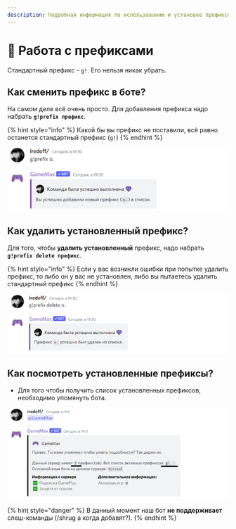 ```yaml
---
description: Подробная информация по использованию и установке префиксов на вашем сервере.
---
```


# 🔹 Работа с префиксами

Стандартный префикс - `g!`. Его нельзя никак убрать.

## Как сменить префикс в боте?

На самом деле всё очень просто. Для добавления префикса надо набрать **`g!prefix префикс`**.

{% hint style="info" %}
Какой бы вы префикс не поставили, всё равно останется стандартный префикс \(`g!`\)
{% endhint %}

![&#x420;&#x438;&#x441; 1. &#x414;&#x43E;&#x431;&#x430;&#x432;&#x43B;&#x435;&#x43D;&#x438;&#x435; &#x43D;&#x43E;&#x432;&#x43E;&#x433;&#x43E; &#x43F;&#x440;&#x435;&#x444;&#x438;&#x43A;&#x441;&#x430;](.gitbook/assets/discord_5l9t8xh9nl.png)

## Как удалить установленный префикс?

Для того, чтобы **удалить установленный** префикс, надо набрать **`g!prefix delete префикс`**.

{% hint style="info" %}
Если у вас возникли ошибки при попытке удалить префикс, то либо он у вас не установлен, либо вы пытаетесь удалить стандартный префикс
{% endhint %}

![&#x420;&#x438;&#x441; 2. &#x423;&#x434;&#x430;&#x43B;&#x435;&#x43D;&#x438;&#x435; &#x443;&#x441;&#x442;&#x430;&#x43D;&#x43E;&#x432;&#x43B;&#x435;&#x43D;&#x43D;&#x43E;&#x433;&#x43E; &#x43F;&#x440;&#x435;&#x444;&#x438;&#x43A;&#x441;&#x430;](.gitbook/assets/discord_gvy6opkvfw.png)

## Как посмотреть установленные префиксы?

* Для того чтобы получить список установленных префиксов, необходимо упомянуть бота.

![&#x420;&#x438;&#x441; 3. &#x41F;&#x440;&#x43E;&#x441;&#x43C;&#x43E;&#x442;&#x440; &#x443;&#x441;&#x442;&#x430;&#x43D;&#x43E;&#x432;&#x43B;&#x435;&#x43D;&#x43D;&#x44B;&#x445; &#x43F;&#x440;&#x435;&#x444;&#x438;&#x43A;&#x441;&#x43E;&#x432;](.gitbook/assets/discord_goq59zk2w6.png)

{% hint style="danger" %}
В данный момент наш бот **не поддерживает** слеш-команды \(/shrug а когда добавят?\).
{% endhint %}

